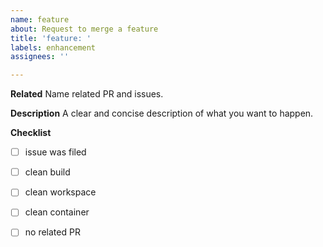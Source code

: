 ```yaml
---
name: feature
about: Request to merge a feature
title: 'feature: '
labels: enhancement
assignees: ''

---
```


**Related**
Name related PR and issues.

**Description**
A clear and concise description of what you want to happen.

**Checklist**
- [ ] issue was filed
- [ ] clean build
- [ ] clean workspace
- [ ] clean container
- [ ] no related PR

